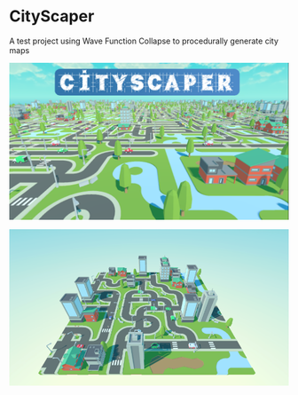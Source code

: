 # CityScaper
A test project using Wave Function Collapse to procedurally generate city maps

![Cover Image](Screenshots/CoverImage.png)

![Screenshot 1](Screenshots/Screenshot1.png)
